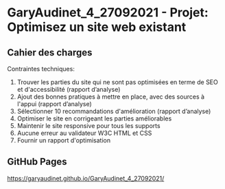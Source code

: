# GaryAudinet_4_27092021 - Projet: Optimisez un site web existant

## Cahier des charges

Contraintes techniques:

1. Trouver les parties du site qui ne sont pas optimisées en terme de SEO et d'accessibilité (rapport d’analyse)
2. Ajout des bonnes pratiques à mettre en place, avec des sources à l'appui (rapport d’analyse)
3. Sélectionner 10 recommandations d'amélioration (rapport d’analyse)
4. Optimiser le site en corrigeant les parties améliorables
5. Maintenir le site responsive pour tous les supports
6. Aucune erreur au validateur W3C HTML et CSS
7. Fournir un rapport d'optimisation

## GitHub Pages
https://garyaudinet.github.io/GaryAudinet_4_27092021/

